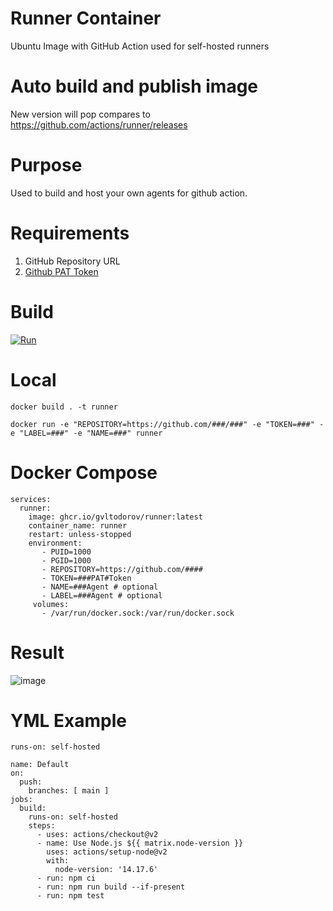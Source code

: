 # Runner Container
Ubuntu Image with GitHub Action used for self-hosted runners

# Auto build and publish image
New version will pop compares to https://github.com/actions/runner/releases

# Purpose
Used to build and host your own agents for github action.

# Requirements
 1. GitHub Repository URL
 2. [Github PAT Token](https://docs.github.com/en/github/authenticating-to-github/keeping-your-account-and-data-secure/creating-a-personal-access-token)
 
# Build 
[![Run](https://github.com/GVLTodorov/Runner/actions/workflows/run.yml/badge.svg)](https://github.com/GVLTodorov/Runner/actions/workflows/run.yml)

# Local

```docker build . -t runner```

```docker run -e "REPOSITORY=https://github.com/###/###" -e "TOKEN=###" -e "LABEL=###" -e "NAME=###" runner```

# Docker Compose

```
services:
  runner:
    image: ghcr.io/gvltodorov/runner:latest
    container_name: runner
    restart: unless-stopped
    environment:
       - PUID=1000
       - PGID=1000
       - REPOSITORY=https://github.com/####
       - TOKEN=###PAT#Token
       - NAME=###Agent # optional
       - LABEL=###Agent # optional
     volumes:
       - /var/run/docker.sock:/var/run/docker.sock
```

# Result

![image](https://user-images.githubusercontent.com/51453974/131748931-e7c32263-e146-4bee-85dc-7db6e53757c2.png)

# YML Example
```
runs-on: self-hosted
```

```
name: Default
on:
  push:
    branches: [ main ]
jobs:
  build:
    runs-on: self-hosted
    steps:
      - uses: actions/checkout@v2
      - name: Use Node.js ${{ matrix.node-version }}
        uses: actions/setup-node@v2
        with:
          node-version: '14.17.6'
      - run: npm ci
      - run: npm run build --if-present
      - run: npm test
```

